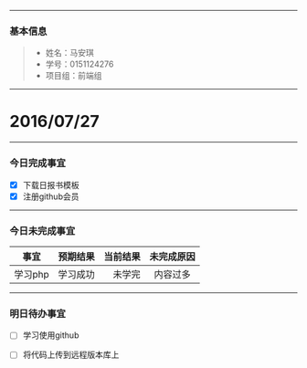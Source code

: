 -------


### 基本信息
> * 姓名：马安琪
> * 学号：0151124276
> * 项目组：前端组

-------


# 2016/07/27

-------

### 今日完成事宜
- [x]  下载日报书模板
- [x]  注册github会员

-----
### 今日未完成事宜


| 事宜     |预期结果| 当前结果  | 未完成原因   | 
| --------   | -----:  | -----:  | :----:  |
| 学习php    | 学习成功    | 未学完  | 内容过多  | 


------
### 明日待办事宜
- [ ] 学习使用github
- [ ] 将代码上传到远程版本库上

